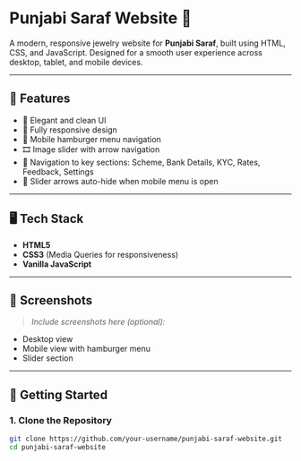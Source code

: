 # Punjabi Saraf Website 💍

A modern, responsive jewelry website for **Punjabi Saraf**, built using HTML, CSS, and JavaScript. Designed for a smooth user experience across desktop, tablet, and mobile devices.

---

## 🌟 Features

- 💎 Elegant and clean UI
- 📱 Fully responsive design
- 🍔 Mobile hamburger menu navigation
- 🎞️ Image slider with arrow navigation
- 🧭 Navigation to key sections: Scheme, Bank Details, KYC, Rates, Feedback, Settings
- 🔄 Slider arrows auto-hide when mobile menu is open

---

## 🖥️ Tech Stack

- **HTML5**
- **CSS3** (Media Queries for responsiveness)
- **Vanilla JavaScript**

---

## 📸 Screenshots

> _Include screenshots here (optional):_
- Desktop view
- Mobile view with hamburger menu
- Slider section

---

## 🚀 Getting Started

### 1. Clone the Repository

```bash
git clone https://github.com/your-username/punjabi-saraf-website.git
cd punjabi-saraf-website
